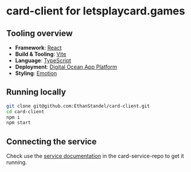 # card-client for letsplaycard.games

## Tooling overview

- **Framework**: [React](https://reactjs.org/)
- **Build & Tooling**: [Vite](https://vitejs.dev/)
- **Language**: [TypeScript](https://www.typescriptlang.org/)
- **Deployment**: [Digital Ocean App Platform](https://www.digitalocean.com/products/app-platform/)
- **Styling**: [Emotion](https://emotion.sh/)

## Running locally

```bash
git clone git@github.com:EthanStandel/card-client.git
cd card-client
npm i
npm start
```

## Connecting the service

Check use the [service documentation](https://github.com/EthanStandel/card-service/blob/main/README.md) in the card-service-repo to get it running.
